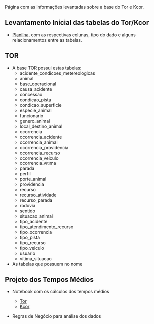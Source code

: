 Página com as informações levantadas sobre a base do Tor e Kcor.

## Levantamento Inicial das tabelas do Tor/Kcor
- [Planilha](https://grupoccr-my.sharepoint.com/:x:/g/personal/marcelomine_triad_grupoccr_com_br/EcMc_Ynr2fVDtzd4_7sx3vYBS5EkACSucw9Ak4ZAbbK0oQ
), com as respectivas colunas, tipo do dado e alguns relacionamentos entre as tabelas.

## TOR
- A base TOR possui estas tabelas:
  - acidente_condicoes_metereologicas 
  - animal 
  - base_operacional 
  - causa_acidente 
  - concessao 
  - condicao_pista 
  - condicao_superficie 
  - especie_animal 
  - funcionario 
  - genero_animal 
  - local_destino_animal 
  - ocorrencia 
  - ocorrencia_acidente 
  - ocorrencia_animal 
  - ocorrencia_providencia 
  - ocorrencia_recurso 
  - ocorrencia_veiculo 
  - ocorrencia_vitima 
  - parada 
  - perfil 
  - porte_animal 
  - providencia 
  - recurso 
  - recurso_atividade 
  - recurso_parada 
  - rodovia 
  - sentido 
  - situacao_animal 
  - tipo_acidente 
  - tipo_atendimento_recurso 
  - tipo_ocorrencia 
  - tipo_pista 
  - tipo_recurso 
  - tipo_veiculo 
  - usuario 
  - vitima_situacao
- As tabelas que possuem no nome 

 
## Projeto dos Tempos Médios
- Notebook com os cálculos dos tempos médios
  - [Tor](https://adb-7255094420308168.8.azuredatabricks.net/?o=7255094420308168#notebook/3955256019522656/command/3955256019522657)
  - [Kcor](https://adb-7255094420308168.8.azuredatabricks.net/?o=7255094420308168#notebook/1436695849975907/command/1436695849975932)  


- Regras de Negócio para análise dos dados

